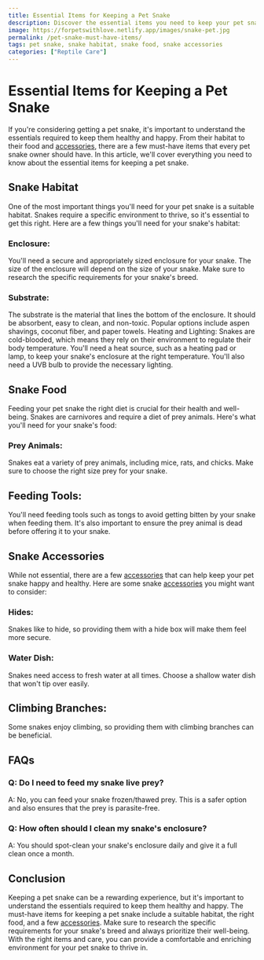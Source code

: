 ```yaml
---
title: Essential Items for Keeping a Pet Snake
description: Discover the essential items you need to keep your pet snake happy and healthy. From habitat to food and accessories, we cover everything you need to know.
image: https://forpetswithlove.netlify.app/images/snake-pet.jpg
permalink: /pet-snake-must-have-items/
tags: pet snake, snake habitat, snake food, snake accessories
categories: ["Reptile Care"]
---
```


# Essential Items for Keeping a Pet Snake
If you're considering getting a pet snake, it's important to understand the essentials required to keep them healthy and happy. From their habitat to their food and [accessories](https://forpetswithlove.com/The-Hottest-Pet-Accessories-of-2025-From-Collars-to-Carriers/), there are a few must-have items that every pet snake owner should have. In this article, we'll cover everything you need to know about the essential items for keeping a pet snake.

## Snake Habitat
One of the most important things you'll need for your pet snake is a suitable habitat. Snakes require a specific environment to thrive, so it's essential to get this right. Here are a few things you'll need for your snake's habitat:

### Enclosure: 

You'll need a secure and appropriately sized enclosure for your snake. The size of the enclosure will depend on the size of your snake. Make sure to research the specific requirements for your snake's breed.
### Substrate: 

The substrate is the material that lines the bottom of the enclosure. It should be absorbent, easy to clean, and non-toxic. Popular options include aspen shavings, coconut fiber, and paper towels.
Heating and Lighting: Snakes are cold-blooded, which means they rely on their environment to regulate their body temperature. You'll need a heat source, such as a heating pad or lamp, to keep your snake's enclosure at the right temperature. You'll also need a UVB bulb to provide the necessary lighting.

## Snake Food
Feeding your pet snake the right diet is crucial for their health and well-being. Snakes are carnivores and require a diet of prey animals. Here's what you'll need for your snake's food:

### Prey Animals: 

Snakes eat a variety of prey animals, including mice, rats, and chicks. Make sure to choose the right size prey for your snake.

## Feeding Tools:

 You'll need feeding tools such as tongs to avoid getting bitten by your snake when feeding them. It's also important to ensure the prey animal is dead before offering it to your snake.

## Snake Accessories
While not essential, there are a few [accessories](https://forpetswithlove.com/The-Hottest-Pet-Accessories-of-2025-From-Collars-to-Carriers/) that can help keep your pet snake happy and healthy. Here are some snake [accessories](https://forpetswithlove.com/The-Hottest-Pet-Accessories-of-2025-From-Collars-to-Carriers/) you might want to consider:

### Hides: 

Snakes like to hide, so providing them with a hide box will make them feel more secure.
### Water Dish: 

Snakes need access to fresh water at all times. Choose a shallow water dish that won't tip over easily.

## Climbing Branches:

Some snakes enjoy climbing, so providing them with climbing branches can be beneficial.

## FAQs
### Q: Do I need to feed my snake live prey?
A: No, you can feed your snake frozen/thawed prey. This is a safer option and also ensures that the prey is parasite-free.

### Q: How often should I clean my snake's enclosure?
A: You should spot-clean your snake's enclosure daily and give it a full clean once a month.

## Conclusion
Keeping a pet snake can be a rewarding experience, but it's important to understand the essentials required to keep them healthy and happy. The must-have items for keeping a pet snake include a suitable habitat, the right food, and a few [accessories](https://forpetswithlove.com/The-Hottest-Pet-Accessories-of-2025-From-Collars-to-Carriers/). Make sure to research the specific requirements for your snake's breed and always prioritize their well-being. With the right items and care, you can provide a comfortable and enriching environment for your pet snake to thrive in.